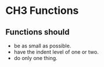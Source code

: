 # CH3 Functions

## Functions should
*   be as small as possible.
*   have the indent level of one or two.
*   do only one thing.
